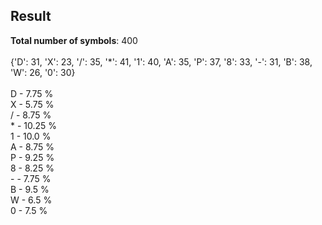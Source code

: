 ## Result ##

**Total number of symbols**:  400 <br>
<br>
{'D': 31, 'X': 23, '/': 35, '*': 41, '1': 40, 'A': 35, 'P': 37, '8': 33, '-': 31, 'B': 38, 'W': 26, '0': 30} <br>
<br>
D  -  7.75 % <br>
X  -  5.75 % <br>
/  -  8.75 % <br>
\*  -  10.25 % <br>
1  -  10.0 % <br>
A  -  8.75 % <br>
P  -  9.25 % <br>
8  -  8.25 % <br>
\-  -  7.75 % <br>
B  -  9.5 % <br>
W  -  6.5 % <br>
0  -  7.5 % <br>
